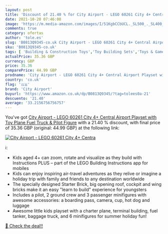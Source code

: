 ```yaml
---
layout: post
title: 'Discount of 21.40 % for City Airport - LEGO 60261 City 4+ Centra'
date: 2021-10-20 07:46:00
image: 'https://m.media-amazon.com/images/I/51KgbCCbUCL._SL500_._SL400_.jpg'
comments: true
category: ofertas
author: 'tole.es'
slug: 'B0813Q9345-co.uk City Airport - LEGO 60261 City 4+ Central Airport...'
sku: 'B0813Q9345-co.uk'
tags: [ 'Building & Construction Toys','Toy Building Sets','Toys & Games','Toys Store','city airport','lego', ]
actualPrice: 35.36 GBP
currency: GBP
price: 35.36
comparePrice: 44.99 GBP
prodname: 'City Airport - LEGO 60261 City 4+ Central Airport Playset with Toy Plane  Fuel Truck & Pilot Figure'
country: 'co.uk'
flag: '🇬🇧'
brand: 'City Airport'
buyurl: 'https://www.amazon.co.uk/dp/B0813Q9345/?tag=tolees0a-21'
descuento: '21.40'
average: '33.2156756756757'
---
```


You've got [City Airport - LEGO 60261 City 4+ Central Airport Playset with Toy Plane  Fuel Truck & Pilot Figure](https://www.amazon.co.uk/dp/B0813Q9345/?tag=tolees0a-21) with a  21.40 % discount, with final price of 35.36 GBP (original: 44.99 GBP) at the following link:

[![City Airport - LEGO 60261 City 4+ Centra](https://m.media-amazon.com/images/I/51KgbCCbUCL._SL500_._SL400_.jpg)](https://www.amazon.co.uk/dp/B0813Q9345/?tag=tolees0a-21)

ℹ️:

- Kids aged 4+ can zoom, rotate and visualize as they build with Instructions PLUS – part of the LEGO Building Instructions app for mobiles
- Kids can enjoy inspiring air-travel adventures as they relive or imagine a holiday trip with family and friends to any destination worldwide
- The specially designed Starter Brick, big opening roof, cockpit and wing bricks make it an easy "learn to build" experience for youngsters
- Includes a pilot, 2 ground crew and 3 passenger minifigures with awesome accessories: a boarding pass, camera, cup, hot dog and luggage
- Awesome little kids playset with a charter plane, terminal building, fuel tanker, baggage truck, and 6 minifigures for summer holiday fun!

[🛒 Check the deal!!](https://www.amazon.co.uk/dp/B0813Q9345/?tag=tolees0a-21)
